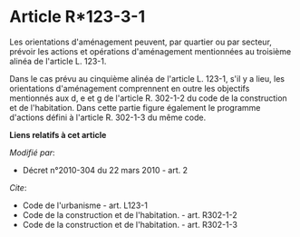 # Article R*123-3-1

Les orientations d'aménagement peuvent, par quartier ou par secteur, prévoir les actions et opérations d'aménagement
mentionnées au troisième alinéa de l'article L. 123-1. 

Dans le cas prévu au cinquième alinéa de l'article L. 123-1, s'il y a lieu, les orientations d'aménagement comprennent en
outre les objectifs mentionnés aux d, e et g de l'article R. 302-1-2 du code de la construction et de l'habitation. Dans
cette partie figure également le programme d'actions défini à l'article R. 302-1-3 du même code.

**Liens relatifs à cet article**

_Modifié par_:

  - Décret n°2010-304 du 22 mars 2010 - art. 2

_Cite_:

  - Code de l'urbanisme - art. L123-1
  - Code de la construction et de l'habitation. - art. R302-1-2
  - Code de la construction et de l'habitation. - art. R302-1-3
